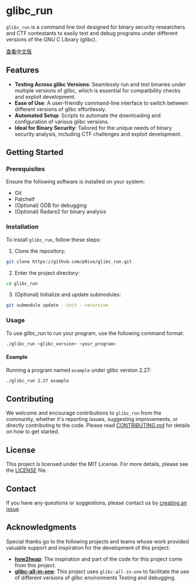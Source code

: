 # glibc_run

`glibc_run` is a command line tool designed for binary security researchers and CTF contestants to easily test and debug programs under different versions of the GNU C Library (glibc).

[查看中文版](README_zh.md)

## Features

- **Testing Across glibc Versions**: Seamlessly run and test binaries under multiple versions of glibc, which is essential for compatibility checks and exploit development.
- **Ease of Use**: A user-friendly command-line interface to switch between different versions of glibc effortlessly.
- **Automated Setup**: Scripts to automate the downloading and configuration of various glibc versions.
- **Ideal for Binary Security**: Tailored for the unique needs of binary security analysis, including CTF challenges and exploit development.

## Getting Started

### Prerequisites

Ensure the following software is installed on your system:

- Git
- Patchelf
- (Optional) GDB for debugging
- (Optional) Radare2 for binary analysis

### Installation

To install `glibc_run`, follow these steps:

1. Clone the repository:

```sh
git clone https://github.com/p0ise/glibc_run.git
```

2. Enter the project directory:

```sh
cd glibc_run
```

3. (Optional) Initialize and update submodules:

```sh
git submodule update --init --recursive
```

### Usage

To use glibc_run to run your program, use the following command format:

```sh
./glibc_run <glibc_version> <your_program>
```

#### Example

Running a program named `example` under glibc version 2.27:

```sh
./glibc_run 2.27 example
```

## Contributing

We welcome and encourage contributions to `glibc_run` from the community, whether it's reporting issues, suggesting improvements, or directly contributing to the code. Please read [CONTRIBUTING.md](./CONTRIBUTING.md) for details on how to get started.

## License

This project is licensed under the MIT License. For more details, please see the [LICENSE](./LICENSE) file.

## Contact

If you have any questions or suggestions, please contact us by [creating an issue](https://github.com/p0ise/glibc_run/issues/new).

## Acknowledgments

Special thanks go to the following projects and teams whose work provided valuable support and inspiration for the development of this project:

- **[how2heap](https://github.com/shellphish/how2heap)**: The inspiration and part of the code for this project come from this project.
- **[glibc-all-in-one](https://github.com/matrix1001/glibc-all-in-one)**: This project uses `glibc-all-in-one` to facilitate the use of different versions of glibc environments Testing and debugging.